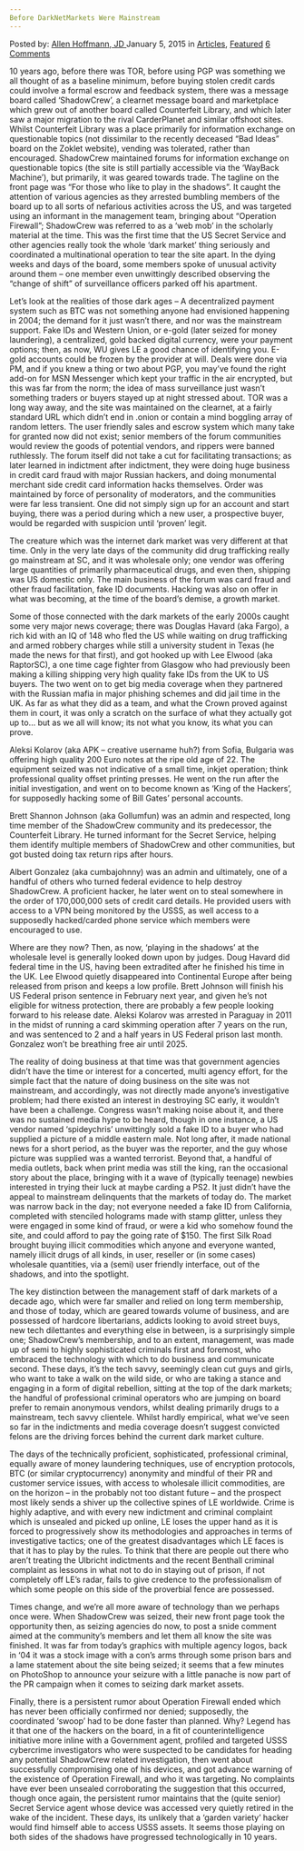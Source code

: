 ```yaml
---
Before DarkNetMarkets Were Mainstream
---
```

<article class="post-listing post-8105 post type-post status-publish format-standard has-post-thumbnail hentry category-deepdot-news tag-darknetmarkets tag-mainstream">
    <div class="post-inner">
    <p class="post-meta">
    <span>Posted by: <a href="https://www.deepdotweb.com/author/lionelhutz/" title="">Allen Hoffmann, JD </a></span>
    <span>January 5, 2015</span>
    <span>in <a href="https://www.deepdotweb.com/category/articles/" rel="category tag">Articles</a>, <a href="https://www.deepdotweb.com/category/deepdot-news/" rel="category tag">Featured</a></span>
    <span><a href="https://www.deepdotweb.com/2015/01/05/darknetmarkets-mainstream/#comments">6 Comments</a></span>
    </p>
    <div class="clear"></div>
    <div class="entry">
    <p>10 years ago, before there was TOR, before using PGP was something we all thought of as a baseline minimum, before buying stolen credit cards could involve a formal escrow and feedback system, there was a message board called ‘ShadowCrew’, a clearnet message board and marketplace which grew out of another board called Counterfeit Library, and which later saw a major migration to the rival CarderPlanet and similar offshoot sites. Whilst Counterfeit Library was a place primarily for information exchange on questionable topics (not dissimilar to the recently deceased “Bad Ideas” board on the Zoklet website), vending was tolerated, rather than encouraged. ShadowCrew maintained forums for information exchange on questionable topics (the site is still partially accessible via the ‘WayBack Machine’), but primarily, it was geared towards trade. The tagline on the front page was “For those who like to play in the shadows”. It caught the attention of various agencies as they arrested bumbling members of the board up to all sorts of nefarious activities across the US, and was targeted using an informant in the management team, bringing about “Operation Firewall”; ShadowCrew was referred to as a &#8216;web mob&#8217; in the scholarly material at the time. This was the first time that the US Secret Service and other agencies really took the whole ‘dark market’ thing seriously and coordinated a multinational operation to tear the site apart. In the dying weeks and days of the board, some members spoke of unusual activity around them &#8211; one member even unwittingly described observing the &#8220;change of shift&#8221; of surveillance officers parked off his apartment.</p>
    <p>Let&#8217;s look at the realities of those dark ages &#8211; A decentralized payment system such as BTC was not something anyone had envisioned happening in 2004; the demand for it just wasn’t there, and nor was the mainstream support. Fake IDs and Western Union, or e-gold (later seized for money laundering), a centralized, gold backed digital currency, were your payment options; then, as now, WU gives LE a good chance of identifying you. E-gold accounts could be frozen by the provider at will. Deals were done via PM, and if you knew a thing or two about PGP, you may’ve found the right add-on for MSN Messenger which kept your traffic in the air encrypted, but this was far from the norm; the idea of mass surveillance just wasn’t something traders or buyers stayed up at night stressed about. TOR was a long way away, and the site was maintained on the clearnet, at a fairly standard URL which didn&#8217;t end in .onion or contain a mind boggling array of random letters. The user friendly sales and escrow system which many take for granted now did not exist; senior members of the forum communities would review the goods of potential vendors, and rippers were banned ruthlessly. The forum itself did not take a cut for facilitating transactions; as later learned in indictment after indictment, they were doing huge business in credit card fraud with major Russian hackers, and doing monumental merchant side credit card information hacks themselves. Order was maintained by force of personality of moderators, and the communities were far less transient. One did not simply sign up for an account and start buying, there was a period during which a new user, a prospective buyer, would be regarded with suspicion until ‘proven’ legit.</p>
    <p>The creature which was the internet dark market was very different at that time. Only in the very late days of the community did drug trafficking really go mainstream at SC, and it was wholesale only; one vendor was offering large quantities of primarily pharmaceutical drugs, and even then, shipping was US domestic only. The main business of the forum was card fraud and other fraud facilitation, fake ID documents. Hacking was also on offer in what was becoming, at the time of the board&#8217;s demise, a growth market.</p>
    <p>Some of those connected with the dark markets of the early 2000s caught some very major news coverage; there was Douglas Havard (aka Fargo), a rich kid with an IQ of 148 who fled the US while waiting on drug trafficking and armed robbery charges while still a university student in Texas (he made the news for that first), and got hooked up with Lee Elwood (aka RaptorSC), a one time cage fighter from Glasgow who had previously been making a killing shipping very high quality fake IDs from the UK to US buyers. The two went on to get big media coverage when they partnered with the Russian mafia in major phishing schemes and did jail time in the UK. As far as what they did as a team, and what the Crown proved against them in court, it was only a scratch on the surface of what they actually got up to&#8230; but as we all will know; its not what you know, its what you can prove.</p>
    <p>Aleksi Kolarov (aka APK – creative username huh?) from Sofia, Bulgaria was offering high quality 200 Euro notes at the ripe old age of 22. The equipment seized was not indicative of a small time, inkjet operation; think professional quality offset printing presses. He went on the run after the initial investigation, and went on to become known as ‘King of the Hackers’, for supposedly hacking some of Bill Gates’ personal accounts.</p>
    <p>Brett Shannon Johnson (aka Gollumfun) was an admin and respected, long time member of the ShadowCrew community and its predecessor, the Counterfeit Library. He turned informant for the Secret Service, helping them identify multiple members of ShadowCrew and other communities, but got busted doing tax return rips after hours.</p>
    <p>Albert Gonzalez (aka cumbajohnny) was an admin and ultimately, one of a handful of others who turned federal evidence to help destroy ShadowCrew. A proficient hacker, he later went on to steal somewhere in the order of 170,000,000 sets of credit card details. He provided users with access to a VPN being monitored by the USSS, as well access to a supposedly hacked/carded phone service which members were encouraged to use.</p>
    <p>Where are they now? Then, as now, ‘playing in the shadows’ at the wholesale level is generally looked down upon by judges. Doug Havard did federal time in the US, having been extradited after he finished his time in the UK. Lee Elwood quietly disappeared into Continental Europe after being released from prison and keeps a low profile. Brett Johnson will finish his US Federal prison sentence in February next year, and given he’s not eligible for witness protection, there are probably a few people looking forward to his release date. Aleksi Kolarov was arrested in Paraguay in 2011 in the midst of running a card skimming operation after 7 years on the run, and was sentenced to 2 and a half years in US Federal prison last month. Gonzalez won’t be breathing free air until 2025.</p>
    <p>The reality of doing business at that time was that government agencies didn’t have the time or interest for a concerted, multi agency effort, for the simple fact that the nature of doing business on the site was not mainstream, and accordingly, was not directly made anyone&#8217;s investigative problem; had there existed an interest in destroying SC early, it wouldn’t have been a challenge. Congress wasn’t making noise about it, and there was no sustained media hype to be heard, though in one instance, a US vendor named &#8216;spideychris&#8217; unwittingly sold a fake ID to a buyer who had supplied a picture of a middle eastern male. Not long after, it made national news for a short period, as the buyer was the reporter, and the guy whose picture was supplied was a wanted terrorist. Beyond that, a handful of media outlets, back when print media was still the king, ran the occasional story about the place, bringing with it a wave of (typically teenage) newbies interested in trying their luck at maybe carding a PS2. It just didn’t have the appeal to mainstream delinquents that the markets of today do. The market was narrow back in the day; not everyone needed a fake ID from California, completed with stenciled holograms made with stamp glitter, unless they were engaged in some kind of fraud, or were a kid who somehow found the site, and could afford to pay the going rate of $150. The first Silk Road brought buying illicit commodities which anyone and everyone wanted, namely illicit drugs of all kinds, in user, reseller or (in some cases) wholesale quantities, via a (semi) user friendly interface, out of the shadows, and into the spotlight.</p>
    <p>The key distinction between the management staff of dark markets of a decade ago, which were far smaller and relied on long term membership, and those of today, which are geared towards volume of business, and are possessed of hardcore libertarians, addicts looking to avoid street buys, new tech dilettantes and everything else in between, is a surprisingly simple one; ShadowCrew’s membership, and to an extent, management, was made up of semi to highly sophisticated criminals first and foremost, who embraced the technology with which to do business and communicate second. These days, it’s the tech savvy, seemingly clean cut guys and girls, who want to take a walk on the wild side, or who are taking a stance and engaging in a form of digital rebellion, sitting at the top of the dark markets; the handful of professional criminal operators who are jumping on board prefer to remain anonymous vendors, whilst dealing primarily drugs to a mainstream, tech savvy clientele. Whilst hardly empirical, what we&#8217;ve seen so far in the indictments and media coverage doesn&#8217;t suggest convicted felons are the driving forces behind the current dark market culture.</p>
    <p>The days of the technically proficient, sophisticated, professional criminal, equally aware of money laundering techniques, use of encryption protocols, BTC (or similar cryptocurrency) anonymity and mindful of their PR and customer service issues, with access to wholesale illicit commodities, are on the horizon &#8211; in the probably not too distant future &#8211; and the prospect most likely sends a shiver up the collective spines of LE worldwide. Crime is highly adaptive, and with every new indictment and criminal complaint which is unsealed and picked up online, LE loses the upper hand as it is forced to progressively show its methodologies and approaches in terms of investigative tactics; one of the greatest disadvantages which LE faces is that it has to play by the rules. To think that there are people out there who aren&#8217;t treating the Ulbricht indictments and the recent Benthall criminal complaint as lessons in what not to do in staying out of prison, if not completely off LE&#8217;s radar, fails to give credence to the professionalism of which some people on this side of the proverbial fence are possessed.</p>
    <p>Times change, and we’re all more aware of technology than we perhaps once were. When ShadowCrew was seized, their new front page took the opportunity then, as seizing agencies do now, to post a snide comment aimed at the community’s members and let them all know the site was finished. It was far from today’s graphics with multiple agency logos, back in ‘04 it was a stock image with a con’s arms through some prison bars and a lame statement about the site being seized; it seems that a few minutes on PhotoShop to announce your seizure with a little panache is now part of the PR campaign when it comes to seizing dark market assets.</p>
    <p>Finally, there is a persistent rumor about Operation Firewall ended which has never been officially confirmed nor denied; supposedly, the coordinated ‘swoop’ had to be done faster than planned. Why? Legend has it that one of the hackers on the board, in a fit of counterintelligence initiative more inline with a Government agent, profiled and targeted USSS cybercrime investigators who were suspected to be candidates for heading any potential ShadowCrew related investigation, then went about successfully compromising one of his devices, and got advance warning of the existence of Operation Firewall, and who it was targeting. No complaints have ever been unsealed corroborating the suggestion that this occurred, though once again, the persistent rumor maintains that the (quite senior) Secret Service agent whose device was accessed very quietly retired in the wake of the incident. These days, its unlikely that a ‘garden variety’ hacker would find himself able to access USSS assets. It seems those playing on both sides of the shadows have progressed technologically in 10 years.</p>
    </div>
    <span style="display:none"><a href="https://www.deepdotweb.com/tag/darknetmarkets/" rel="tag">darknetmarkets</a> <a href="https://www.deepdotweb.com/tag/mainstream/" rel="tag">mainstream</a></span> <span style="display:none" class="updated">2015-01-05</span>
    <div style="display:none" class="vcard author" itemprop="author" itemscope itemtype="http://schema.org/Person"><strong class="fn" itemprop="name"><a href="https://www.deepdotweb.com/author/lionelhutz/" title="Posts by Allen Hoffmann, JD" rel="author">Allen Hoffmann, JD</a></strong></div>
    </div>
</article>

